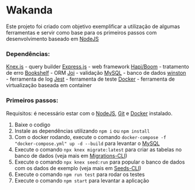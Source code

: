 # Wakanda

Este projeto foi criado com objetivo exemplificar a utilização de algumas ferramentas e servir como base para os primeiros passos com desenvolvimento baseado em [NodeJS](https://nodejs.org/)


### Dependências:
[Knex.js](http://knexjs.org/) - query builder
[Express.js](https://expressjs.com/) - web framework
[Hapi/Boom](https://github.com/hapijs/boom) - tratamento de erro
[Bookshelf](https://bookshelfjs.org/) - ORM
[Joi](https://joi.dev/) - validação
[MySQL](https://www.mysql.com/) - banco de dados
[winston](https://github.com/winstonjs/winston) - ferramenta de log
[Jest](https://jestjs.io/) - ferramenta de teste
[Docker](https://www.docker.com/) - ferramenta de virtualização baseada em container


### Primeiros passos:

Requisitos: é necessário estar com o [NodeJS](https://nodejs.org/),  [Git](https://git-scm.com/) e [Docker](https://www.docker.com/) instalado.

1. Baixe o codigo
2. Instale as dependências utilizando `npm i` ou `npm install`
3. Com o docker rodando, execute o comando `docker-compose -f "docker-compose.yml" up -d --build` para levantar o [MySQL](https://www.mysql.com/)
4. Execute o comando `npx knex migrate:latest` para criar as tabelas no banco de dados (veja mais em [Migrations-CLI](http://knexjs.org/#Migrations-CLI))
5. Execute o comando `npx knex seed:run` para popular o banco de dados com os dados de exemplo (veja mais em [Seeds-CLI](http://knexjs.org/#Seeds-CLI))
6. Execute o comando `npm run test` para rodar os testes
7. Execute o comando `npm start` para levantar a aplicação 
